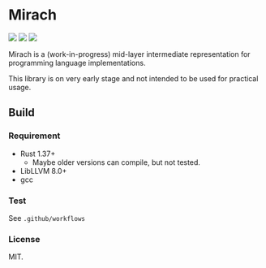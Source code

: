 # Mirach

![](https://github.com/aymgm/Mirach/workflows/Test%20on%20Linux/badge.svg)
![](https://github.com/aymgm/Mirach/workflows/Test%20on%20Windows/badge.svg)
![](https://github.com/aymgm/Mirach/workflows/Test%20on%20Mac/badge.svg)

Mirach is a (work-in-progress) mid-layer intermediate representation for programming language implementations.

This library is on very early stage and not intended to be used for practical usage.

## Build

### Requirement
 - Rust 1.37+
   - Maybe older versions can compile, but not tested.
 - LibLLVM 8.0+
 - gcc

### Test
See `.github/workflows`

### License
MIT.